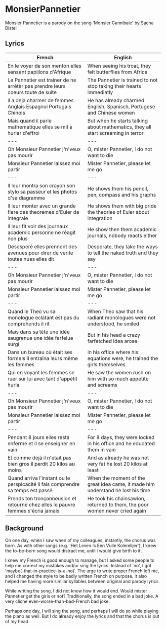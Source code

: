 # MonsierPannetier

Monsier Pannetier is a parody on the song 'Monsier Cannibale' by Sacha Distel

## Lyrics

French|English
---|---
En le voyer de son menton elles sensent papillons d'Afrique | When seeing his troat, they felt butterflies from Africa
Le Pannetier est trainer de ne arrêtèr pas prendre leurs coeurs toute de suite | The Pannetier is trained to not stop taking their hearts immediatly 
Il a deja charmer de femmes Anglais Espagnol Portugais Chinois | He has already charmed English, Spanisch, Portugese and Chinese women 
Mais quand il parle mathematique elles se mit à hurler d'effroi | But when he starts talking about mathematics, they all start screaming in terror
---|---
Oh Monsieur Pannetier j'n'veux pas mourir | O, mister Pannetier, I do not want to die
Monsieur Pannetier laissez moi partir | Mister Pannetier, please let me go
---|---
Il leur montra son crayon son stylo sa passeur et les photos d'sa diagramme | He shows them his pencil, pen, compass and his graphs 
Il leur monter avec un grande fiere des theoremes d'Euler de integrale | He shows them with big pride the theories of Euler about integration
Il leur fit voir des journaux academic personne ne réagit non plus | He show then them academic journals, nobody reacts either  
Désespéré elles prennent des avenues pour direr de verite toutes nues elles dit | Desperate, they take the ways to tell the naked truth and they say
---|---
Oh Monsieur Pannetier j'n'veux pas mourir | O, mister Pannetier, I do not want to die
Monsieur Pannetier laissez moi partir | Mister Pannetier, please let me go
---|---
Quand le Theo vu sa monologue eclatant est pas du comprehends il rit | When Theo saw that his radiant monologues were not understood, he smiled
Mais dans sa tête une idée saugrenue une idée farfelue surgi | But in his head a crazy farfetched idea arose
Dans un bureau où était ses formels il entraîna leurs même les femmes | In his office where his equations were, he trained the girls themselves
Qui en voyant les femmes se ruer sur lui avec tant d'appétit hurla | He saw the women rush on him with so much appetite and screams
---|---
Oh Monsieur Pannetier j'n'veux pas mourir | O, mister Pannetier, I do not want to die
Monsieur Pannetier laissez moi partir | Mister Pannetier, please let me go
---|---
Pendant 8 jours elles resta enfermé et il se enseigner en vain | For 8 days, they were locked in his office and he educated them in vain 
Et comme déjà il n'etait pas bien gros il perdit 20 kilos au moins | And as already he was not very fat he lost 20 kilos at least
Quand arriva l'instant ou le perspicacité il fais comprendre sa temps est passé | When the moment of the great idea came, it made him understand he lost his time 
Prends ton tronçonneusion et retourne chez elles le pauvre femmes s'écria jamais | He took his chainsawion, returned to them, the poor women never cried again 

## Background

On one day, when I saw when of my colleagues, instantly, the chorus was born.
As with other songs (e.g. 'Het Leven Is Een Vuile Kolerelijer'), I knew the to-be-born
song would distract me, until I would give birth to it.

I knew my French is good enough to manage, but I asked some people to help
me correct my mistakes and/or sing the lyrics. Instead of 'no', I got 
'maybe(-that-in-practice-is-a-no)'. The urge to write proper French left me, 
and I changed the style to be badly written French on purpose. It also helped
me having more similar syllables between original and parody lyrics.

While writing the song, I did not know how it would end. Would mister
Pannetier get the girls or not? Traditionally, the song ended in a bad joke.
A very cliche even-worse-than-bad-French bad joke.

Perhaps one day, I will sing the song, and perhaps I will do so while
playing the piano as well. But I do already enjoy the lyrics and that
the chorus is out of my head. 

